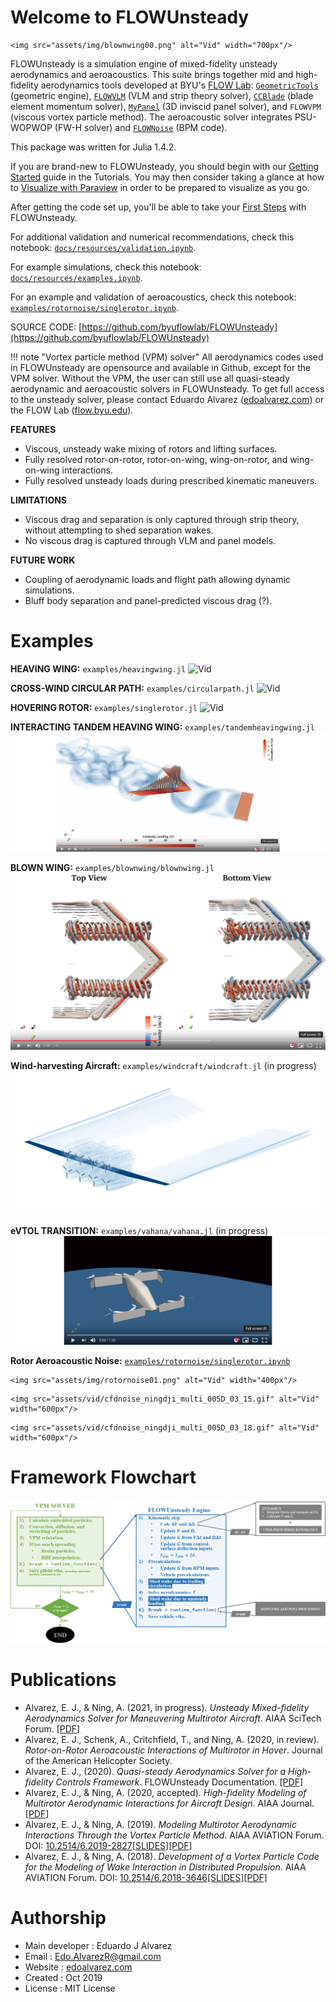 # Welcome to FLOWUnsteady

```@raw html
<img src="assets/img/blownwing00.png" alt="Vid" width="700px"/>
```

FLOWUnsteady is a simulation engine of mixed-fidelity unsteady aerodynamics and aeroacoustics.
This suite brings together mid and high-fidelity
aerodynamics tools developed at BYU's [FLOW Lab](http://flow.byu.edu/): [`GeometricTools`](https://github.com/byuflowlab/GeometricTools.jl)
(geometric engine), [`FLOWVLM`](https://github.com/byuflowlab/FLOWVLM) (VLM and
strip theory solver), [`CCBlade`](https://github.com/byuflowlab/CCBlade.jl)
(blade element momentum solver),
[`MyPanel`](https://github.com/EdoAlvarezR/MyPanel.jl) (3D inviscid panel
solver), and `FLOWVPM` (viscous vortex particle method). The aeroacoustic
solver integrates PSU-WOPWOP (FW-H solver) and [`FLOWNoise`](https://github.com/byuflowlab/FLOWNoise) (BPM code).

This package was written for Julia 1.4.2.

If you are brand-new to FLOWUnsteady, you should begin with our [Getting Started](@ref) guide in the Tutorials.  You may then consider taking a glance at how to [Visualize with Paraview](@ref) in order to be prepared to visualize as you go.

After getting the code set up, you'll be able to take your [First Steps](@ref) with FLOWUnsteady.

For additional validation and numerical recommendations, check this notebook: [`docs/resources/validation.ipynb`](https://nbviewer.jupyter.org/github/byuflowlab/FLOWUnsteady/blob/master/docs/resources/validation.ipynb).

For example simulations, check this notebook: [`docs/resources/examples.ipynb`](https://nbviewer.jupyter.org/github/byuflowlab/FLOWUnsteady/blob/master/docs/resources/examples.ipynb).

For an example and validation of aeroacoustics, check this notebook: [`examples/rotornoise/singlerotor.ipynb`](https://nbviewer.jupyter.org/github/byuflowlab/FLOWUnsteady/blob/master/examples/rotornoise/singlerotor.ipynb).

SOURCE CODE: [https://github.com/byuflowlab/FLOWUnsteady](https://github.com/byuflowlab/FLOWUnsteady)

!!! note "Vortex particle method (VPM) solver"
    All aerodynamics codes used in FLOWUnsteady are opensource and available in Github, except for the VPM solver. Without the VPM, the user can still use all quasi-steady aerodynamic and aeroacoustic solvers in FLOWUnsteady. To get full access to the unsteady solver, please contact Eduardo Alvarez ([edoalvarez.com](https://edoalvarez.com)) or the FLOW Lab ([flow.byu.edu](http://flow.byu.edu/)).

**FEATURES**
* Viscous, unsteady wake mixing of rotors and lifting surfaces.
* Fully resolved rotor-on-rotor, rotor-on-wing, wing-on-rotor, and wing-on-wing
interactions.
* Fully resolved unsteady loads during prescribed kinematic maneuvers.

**LIMITATIONS**
* Viscous drag and separation is only captured through strip theory, without
attempting to shed separation wakes.
* No viscous drag is captured through VLM and panel models.

**FUTURE WORK**
* Coupling of aerodynamic loads and flight path allowing dynamic simulations.
* Bluff body separation and panel-predicted viscous drag (?).


# Examples
**HEAVING WING:** `examples/heavingwing.jl`
![Vid](assets/vid/bertinsheaving00.gif)

**CROSS-WIND CIRCULAR PATH:** `examples/circularpath.jl`
![Vid](assets/vid/circularpath03_1.gif)

**HOVERING ROTOR:** `examples/singlerotor.jl`
![Vid](assets/vid/fvs_singlerotor02.gif)

**INTERACTING TANDEM HEAVING WING:** `examples/tandemheavingwing.jl`
[![Vid here](assets/img/play01_wide.png)](https://youtu.be/Pch94bKpjrQ)

**BLOWN WING:** `examples/blownwing/blownwing.jl`
[![Vid here](assets/img/blownwingplay03.png)](https://youtu.be/3REcIdIXrZA)


**Wind-harvesting Aircraft:** `examples/windcraft/windcraft.jl` (in progress)
[![Vid here](assets/img/windcraftwake.jpg)](https://youtu.be/iFM3B4_N2Ls)

**eVTOL TRANSITION:** `examples/vahana/vahana.jl` (in progress)
[![Vid here](assets/img/play00_wide.png)](https://youtu.be/f_AkQW37zqs)

**Rotor Aeroacoustic Noise:** [`examples/rotornoise/singlerotor.ipynb`](https://nbviewer.jupyter.org/github/byuflowlab/FLOWUnsteady/blob/master/examples/rotornoise/singlerotor.ipynb)

```@raw html
<img src="assets/img/rotornoise01.png" alt="Vid" width="400px"/>
```
```@raw html
<img src="assets/vid/cfdnoise_ningdji_multi_005D_03_15.gif" alt="Vid" width="600px"/>
```
```@raw html
<img src="assets/vid/cfdnoise_ningdji_multi_005D_03_18.gif" alt="Vid" width="600px"/>
```

# Framework Flowchart
![Img](assets/img/flowunstrady_diagram03.png)

# Publications
  * Alvarez, E. J., & Ning, A. (2021, in progress). *Unsteady Mixed-fidelity Aerodynamics Solver for Maneuvering Multirotor Aircraft*. AIAA SciTech Forum. [\[PDF\]](https://github.com/byuflowlab/FLOWUnsteady/blob/master/docs/resources/AlvarezNing_2021-SciTechAbstract-FLOWUnsteady_solver.pdf)
  * Alvarez, E. J., Schenk, A., Critchfield, T., and Ning, A. (2020, in review). *Rotor-on-Rotor Aeroacoustic Interactions of Multirotor in Hover*. Journal of the American Helicopter Society.
  * Alvarez, E. J., (2020). *Quasi-steady Aerodynamics Solver for a High-fidelity Controls Framework*. FLOWUnsteady Documentation. [\[PDF\]](https://github.com/byuflowlab/FLOWUnsteady/blob/master/docs/resources/quasisteadysolver.pdf)
  * Alvarez, E. J., & Ning, A. (2020, accepted). *High-fidelity Modeling of Multirotor Aerodynamic Interactions for Aircraft Design*. AIAA Journal. [\[PDF\]](https://byu.box.com/shared/static/s4h4w165x4vlxcmhgmxi05ngq0qab9o0.pdf)
  * Alvarez, E. J., & Ning, A. (2019). *Modeling Multirotor Aerodynamic Interactions Through the Vortex Particle Method*. AIAA AVIATION Forum. DOI: [10.2514/6.2019-2827](https://doi.org/10.2514/6.2019-2827)[\[SLIDES\]](http://edoalvar2.groups.et.byu.net/public/AlvarezNing_2019-AVIATION-Multirotor_aerodynamic_interactions_through_VPM-STATIC.pdf)[\[PDF\]](https://scholarsarchive.byu.edu/facpub/3191/)
  * Alvarez, E. J., & Ning, A. (2018). *Development of a Vortex Particle Code for the Modeling of Wake Interaction in Distributed Propulsion*. AIAA AVIATION Forum. DOI: [10.2514/6.2018-3646](https://doi.org/10.2514/6.2018-3646)[\[SLIDES\]](http://www.et.byu.edu/~edoalvar/public/AlvarezNing_2018-AIAA-VPM_distibuted_propulsion-SLIDE-static.pdf)[\[PDF\]](https://scholarsarchive.byu.edu/facpub/2116/)


# Authorship
  * Main developer    : Eduardo J Alvarez
  * Email             : Edo.AlvarezR@gmail.com
  * Website           : [edoalvarez.com](https://www.edoalvarez.com/)
  * Created           : Oct 2019
  * License           : MIT License
